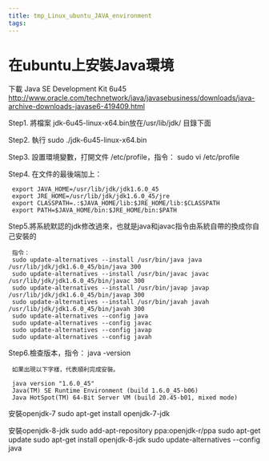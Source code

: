 ```yaml
---
title: tmp_Linux_ubuntu_JAVA_environment
tags:
---
```

在ubuntu上安裝Java環境
===

下載 Java SE Development Kit 6u45
http://www.oracle.com/technetwork/java/javasebusiness/downloads/java-archive-downloads-javase6-419409.html


Step1. 將檔案 jdk-6u45-linux-x64.bin放在/usr/lib/jdk/ 目錄下面

Step2. 執行 sudo ./jdk-6u45-linux-x64.bin

Step3. 設置環境變數，打開文件 /etc/profile，指令： sudo vi /etc/profile

Step4. 在文件的最後端加上：

     export JAVA_HOME=/usr/lib/jdk/jdk1.6.0_45
     export JRE_HOME=/usr/lib/jdk/jdk1.6.0_45/jre
     export CLASSPATH=.:$JAVA_HOME/lib:$JRE_HOME/lib:$CLASSPATH
     export PATH=$JAVA_HOME/bin:$JRE_HOME/bin:$PATH

Step5.將系統默認的jdk修改過來，也就是java和javac指令由系統自帶的換成你自己安裝的

     指令：
     sudo update-alternatives --install /usr/bin/java java /usr/lib/jdk/jdk1.6.0_45/bin/java 300
     sudo update-alternatives --install /usr/bin/javac javac /usr/lib/jdk/jdk1.6.0_45/bin/javac 300
     sudo update-alternatives --install /usr/bin/javap javap /usr/lib/jdk/jdk1.6.0_45/bin/javap 300
     sudo update-alternatives --install /usr/bin/javah javah /usr/lib/jdk/jdk1.6.0_45/bin/javah 300
     sudo update-alternatives --config java
     sudo update-alternatives --config javac
     sudo update-alternatives --config javap
     sudo update-alternatives --config javah

Step6.檢查版本，指令： java -version

     如果出現以下字樣，代表順利完成安裝。

     java version "1.6.0_45"
     Java(TM) SE Runtime Environment (build 1.6.0_45-b06)
     Java HotSpot(TM) 64-Bit Server VM (build 20.45-b01, mixed mode)


安裝openjdk-7
sudo apt-get install openjdk-7-jdk

安裝openjdk-8-jdk
sudo add-apt-repository ppa:openjdk-r/ppa
sudo apt-get update
sudo apt-get install openjdk-8-jdk
sudo update-alternatives --config java